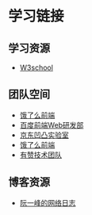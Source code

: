 <!-- ---
title: 第二部分：Swift知识归纳
--- -->


# 学习链接


## 学习资源
- [W3school](https://www.w3school.com.cn/)


## 团队空间
- [饿了么前端](https://github.com/ElemeFE)
- [百度前端Web研发部](http://fex.baidu.com/)
- [京东凹凸实验室](https://aotu.io/)
- [饿了么前端](https://github.com/ElemeFE)
- [有赞技术团队](https://tech.youzan.com/)


## 博客资源
- [阮一峰的网络日志](http://www.ruanyifeng.com/blog/javascript/)


